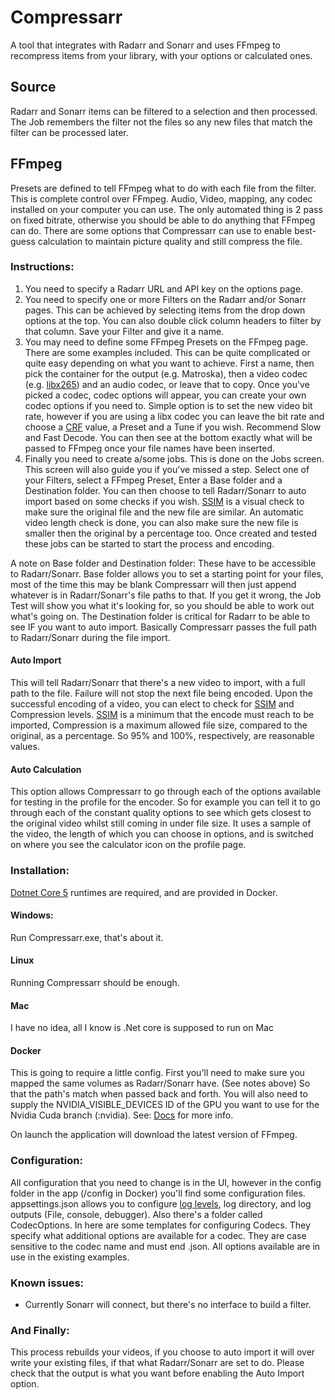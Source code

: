 
# Compressarr
A tool that integrates with Radarr and Sonarr and uses FFmpeg to recompress items from your library, with your options or calculated ones.
 
## Source
Radarr and Sonarr items can be filtered to a selection and then processed. The Job remembers the filter not the files so any new files that match the filter can be processed later. 
 
## FFmpeg
Presets are defined to tell FFmpeg what to do with each file from the filter. This is complete control over FFmpeg. Audio, Video, mapping, any codec installed on your computer you can use. The only automated thing is 2 pass on fixed bitrate, otherwise you should be able to do anything that FFmpeg can do. There are some options that Compressarr can use to enable best-guess calculation to maintain picture quality and still compress the file.

 
 ### Instructions:
  1. You need to specify a Radarr URL and API key on the options page. 
  2. You need to specify one or more Filters on the Radarr and/or Sonarr pages. This can be achieved by selecting items from the drop down options at the top. You can also double click column headers to filter by that column. Save your Filter and give it a name.
  3. You may need to define some FFmpeg Presets on the FFmpeg page. There are some examples included. This can be quite complicated or quite easy depending on what you want to achieve. First a name, then pick the container for the output (e.g. Matroska), then a video codec (e.g. [libx265](https://trac.ffmpeg.org/wiki/Encode/H.265)) and an audio codec, or leave that to copy. Once you've picked a codec, codec options will appear, you can create your own codec options if you need to. Simple option is to set the new video bit rate, however if you are using a libx codec you can leave the bit rate and choose a [CRF](https://trac.ffmpeg.org/wiki/Encode/H.265) value, a Preset and a Tune if you wish. Recommend Slow and Fast Decode. You can then see at the bottom exactly what will be passed to FFmpeg once your file names have been inserted.
  4. Finally you need to create a/some jobs. This is done on the Jobs screen. This screen will also guide you if you've missed a step. Select one of your Filters, select a FFmpeg Preset, Enter a Base folder and a Destination folder. You can then choose to tell Radarr/Sonarr to auto import based on some checks if you wish. [SSIM](https://en.wikipedia.org/wiki/Structural_similarity) is a visual check to make sure the original file and the new file are similar. An automatic video length check is done, you can also make sure the new file is smaller then the original by a percentage too. Once created and tested these jobs can be started to start the process and encoding.

A note on Base folder and Destination folder:
These have to be accessible to Radarr/Sonarr. Base folder allows you to set a starting point for your files, most of the time this may be blank Compressarr will then just append whatever is in Radarr/Sonarr's file paths to that. If you get it wrong, the Job Test will show you what it's looking for, so you should be able to work out what's going on.
The Destination folder is critical for Radarr to be able to see IF you want to auto import. Basically Compressarr passes the full path to Radarr/Sonarr during the file import. 

#### Auto Import
This will tell Radarr/Sonarr that there's a new video to import, with a full path to the file. Failure will not stop the next file being encoded. Upon the successful encoding of a video, you can elect to check for [SSIM](https://en.wikipedia.org/wiki/Structural_similarity) and Compression levels. [SSIM](https://en.wikipedia.org/wiki/Structural_similarity) is a minimum that the encode must reach to be imported, Compression is a maximum allowed file size, compared to the original, as a percentage. So 95% and 100%, respectively, are reasonable values.

#### Auto Calculation
This option allows Compressarr to go through each of the options available for testing in the profile for the encoder. So for example you can tell it to go through each of the constant quality options to see which gets closest to the original video whilst still coming in under file size. It uses a sample of the video, the length of which you can choose in options, and is switched on where you see the calculator icon on the profile page.

### Installation: 
[Dotnet Core 5](https://dotnet.microsoft.com/download/dotnet/5.0) runtimes are required, and are provided in Docker.
#### Windows:
Run Compressarr.exe, that's about it.
#### Linux
Running Compressarr should be enough.
#### Mac
I have no idea, all I know is .Net core is supposed to run on Mac
#### Docker
This is going to require a little config. First you'll need to make sure you mapped the same volumes as Radarr/Sonarr have. (See notes above) So that the path's match when passed back and forth. You will also need to supply the NVIDIA_VISIBLE_DEVICES ID of the GPU you want to use for the Nvidia Cuda branch (:nvidia). See: [Docs](https://docs.nvidia.com/datacenter/cloud-native/container-toolkit/user-guide.html) for more info.

On launch the application will download the latest version of FFmpeg. 

### Configuration:
All configuration that you need to change is in the UI, however in the config folder in the app (/config in Docker) you'll find some configuration files. appsettings.json allows you to configure [log levels](https://docs.microsoft.com/en-us/dotnet/core/extensions/logging?tabs=command-line), log directory, and log outputs (File, console, debugger). 
Also there's a folder called CodecOptions. In here are some templates for configuring Codecs. They specify what additional options are available for a codec. They are case sensitive to the codec name and must end .json. All options available are in use in the existing examples.
 
### Known issues:

 - Currently Sonarr will connect, but there's no interface to build a filter.

### And Finally:

 This process rebuilds your videos, if you choose to auto import it will over write your existing files, if that what Radarr/Sonarr are set to do. Please check that the output is what you want before enabling the Auto Import option.
